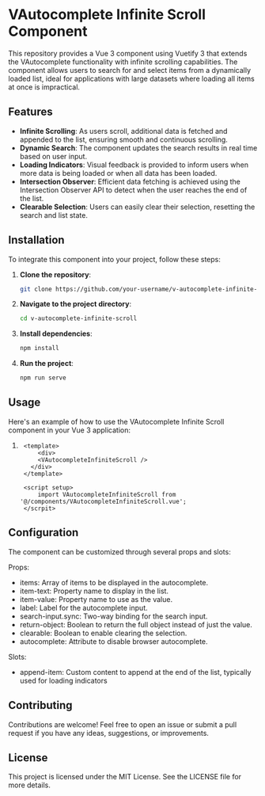 # VAutocomplete Infinite Scroll Component

This repository provides a Vue 3 component using Vuetify 3 that extends the VAutocomplete functionality with infinite scrolling capabilities. The component allows users to search for and select items from a dynamically loaded list, ideal for applications with large datasets where loading all items at once is impractical.

## Features

- **Infinite Scrolling**: As users scroll, additional data is fetched and appended to the list, ensuring smooth and continuous scrolling.
- **Dynamic Search**: The component updates the search results in real time based on user input.
- **Loading Indicators**: Visual feedback is provided to inform users when more data is being loaded or when all data has been loaded.
- **Intersection Observer**: Efficient data fetching is achieved using the Intersection Observer API to detect when the user reaches the end of the list.
- **Clearable Selection**: Users can easily clear their selection, resetting the search and list state.

## Installation

To integrate this component into your project, follow these steps:

1. **Clone the repository**:
   ```sh
   git clone https://github.com/your-username/v-autocomplete-infinite-scroll.git
2. **Navigate to the project directory**:
    ```sh
   cd v-autocomplete-infinite-scroll

3.  **Install dependencies**:
    ```sh
    npm install
4.  **Run the project**:
    ```sh
    npm run serve

## Usage

Here's an example of how to use the VAutocomplete Infinite Scroll component in your Vue 3 application:
1. ```shell
    <template>
        <div>
        <VAutocompleteInfiniteScroll />
      </div>
    </template>

    <script setup>
        import VAutocompleteInfiniteScroll from '@/components/VAutocompleteInfiniteScroll.vue';
    </scrpit>

## Configuration

The component can be customized through several props and slots:

Props:
* items: Array of items to be displayed in the autocomplete.
* item-text: Property name to display in the list.
* item-value: Property name to use as the value.
* label: Label for the autocomplete input.
* search-input.sync: Two-way binding for the search input.
* return-object: Boolean to return the full object instead of just the value.
* clearable: Boolean to enable clearing the selection.
* autocomplete: Attribute to disable browser autocomplete.


Slots:
* append-item: Custom content to append at the end of the list, typically used for loading indicators


## Contributing

Contributions are welcome! Feel free to open an issue or submit a pull request if you have any ideas, suggestions, or improvements.

## License

This project is licensed under the MIT License. See the LICENSE file for more details.
